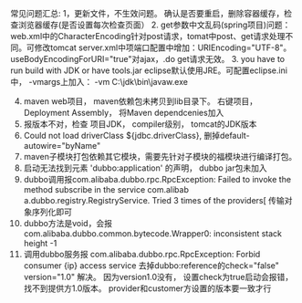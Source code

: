 常见问题汇总:
1，更新文件，不生效问题。 确认是否要重启，删除容器缓存，检查浏览器缓存(是否设置每次检查页面）
2. get参数中文乱码(spring项目)问题：web.xml中的CharacterEncoding针对post请求，tomat中post、get请求处理不同。可修改tomcat server.xml中<Connector>项端口配置中增加：URIEncoding="UTF-8"。 useBodyEncodingForURI="true"对ajax，.do get请求无效。
3. you have to run build with JDK or have tools.jar  eclipse默认使用JRE。可配置eclipse.ini中， -vmargs上加入：
-vm
C:\jdk\bin\javaw.exe

4. maven web项目， maven依赖包未拷贝到lib目录下。 右键项目， Deployment Assembly， 将Maven dependcenies加入
5. 报版本不对，检查 项目JDK， compiler级别， tomcat的JDK版本
6. Could not load driverClass ${jdbc.driverClass}, 删掉default-autowire="byName"
7. maven子模块打包依赖其它模块，需要先针对子模块的福模块进行编译打包。
8. 启动无法找到元素 'dubbo:application' 的声明， dubbo jar包未加入
9. dubbo调用报com.alibaba.dubbo.rpc.RpcException: Failed to invoke the method subscribe in the service com.alibab a.dubbo.registry.RegistryService. Tried 3 times of the providers[     传输对象序列化即可
10. dubbo方法是void，会报com.alibaba.dubbo.common.bytecode.Wrapper0: inconsistent stack height -1
11. 调用dubbo服务报  com.alibaba.dubbo.rpc.RpcException: Forbid consumer {ip} access service   去掉dubbo:reference的check="false" version="1.0" 解决。 因为version1.0没有， 设置check为true启动会报错，找不到提供方1.0版本。 provider和customer方设置的版本要一致才行 

